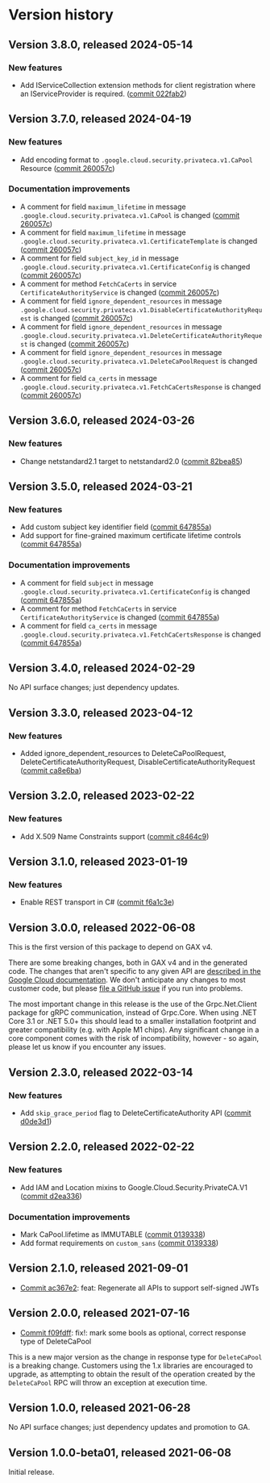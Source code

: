 # Version history

## Version 3.8.0, released 2024-05-14

### New features

- Add IServiceCollection extension methods for client registration where an IServiceProvider is required. ([commit 022fab2](https://github.com/googleapis/google-cloud-dotnet/commit/022fab203f28fb9c608972af7f8b83f571ae5694))

## Version 3.7.0, released 2024-04-19

### New features

- Add encoding format to `.google.cloud.security.privateca.v1.CaPool` Resource ([commit 260057c](https://github.com/googleapis/google-cloud-dotnet/commit/260057cebe44759acd64ec7780866f99bb127cea))

### Documentation improvements

- A comment for field `maximum_lifetime` in message `.google.cloud.security.privateca.v1.CaPool` is changed ([commit 260057c](https://github.com/googleapis/google-cloud-dotnet/commit/260057cebe44759acd64ec7780866f99bb127cea))
- A comment for field `maximum_lifetime` in message `.google.cloud.security.privateca.v1.CertificateTemplate` is changed ([commit 260057c](https://github.com/googleapis/google-cloud-dotnet/commit/260057cebe44759acd64ec7780866f99bb127cea))
- A comment for field `subject_key_id` in message `.google.cloud.security.privateca.v1.CertificateConfig` is changed ([commit 260057c](https://github.com/googleapis/google-cloud-dotnet/commit/260057cebe44759acd64ec7780866f99bb127cea))
- A comment for method `FetchCaCerts` in service `CertificateAuthorityService` is changed ([commit 260057c](https://github.com/googleapis/google-cloud-dotnet/commit/260057cebe44759acd64ec7780866f99bb127cea))
- A comment for field `ignore_dependent_resources` in message `.google.cloud.security.privateca.v1.DisableCertificateAuthorityRequest` is changed ([commit 260057c](https://github.com/googleapis/google-cloud-dotnet/commit/260057cebe44759acd64ec7780866f99bb127cea))
- A comment for field `ignore_dependent_resources` in message `.google.cloud.security.privateca.v1.DeleteCertificateAuthorityRequest` is changed ([commit 260057c](https://github.com/googleapis/google-cloud-dotnet/commit/260057cebe44759acd64ec7780866f99bb127cea))
- A comment for field `ignore_dependent_resources` in message `.google.cloud.security.privateca.v1.DeleteCaPoolRequest` is changed ([commit 260057c](https://github.com/googleapis/google-cloud-dotnet/commit/260057cebe44759acd64ec7780866f99bb127cea))
- A comment for field `ca_certs` in message `.google.cloud.security.privateca.v1.FetchCaCertsResponse` is changed ([commit 260057c](https://github.com/googleapis/google-cloud-dotnet/commit/260057cebe44759acd64ec7780866f99bb127cea))

## Version 3.6.0, released 2024-03-26

### New features

- Change netstandard2.1 target to netstandard2.0 ([commit 82bea85](https://github.com/googleapis/google-cloud-dotnet/commit/82bea850661975b9750ac30753528cc9d2e05240))

## Version 3.5.0, released 2024-03-21

### New features

- Add custom subject key identifier field ([commit 647855a](https://github.com/googleapis/google-cloud-dotnet/commit/647855a2168e237aa07731c959da23e7194be189))
- Add support for fine-grained maximum certificate lifetime controls ([commit 647855a](https://github.com/googleapis/google-cloud-dotnet/commit/647855a2168e237aa07731c959da23e7194be189))

### Documentation improvements

- A comment for field `subject` in message `.google.cloud.security.privateca.v1.CertificateConfig` is changed ([commit 647855a](https://github.com/googleapis/google-cloud-dotnet/commit/647855a2168e237aa07731c959da23e7194be189))
- A comment for method `FetchCaCerts` in service `CertificateAuthorityService` is changed ([commit 647855a](https://github.com/googleapis/google-cloud-dotnet/commit/647855a2168e237aa07731c959da23e7194be189))
- A comment for field `ca_certs` in message `.google.cloud.security.privateca.v1.FetchCaCertsResponse` is changed ([commit 647855a](https://github.com/googleapis/google-cloud-dotnet/commit/647855a2168e237aa07731c959da23e7194be189))

## Version 3.4.0, released 2024-02-29

No API surface changes; just dependency updates.

## Version 3.3.0, released 2023-04-12

### New features

- Added ignore_dependent_resources to DeleteCaPoolRequest, DeleteCertificateAuthorityRequest, DisableCertificateAuthorityRequest ([commit ca8e6ba](https://github.com/googleapis/google-cloud-dotnet/commit/ca8e6babb24933c41c4b546965de8b88350a178c))

## Version 3.2.0, released 2023-02-22

### New features

- Add X.509 Name Constraints support ([commit c8464c9](https://github.com/googleapis/google-cloud-dotnet/commit/c8464c97d205d49bd267aeff3aad64165f7d89dd))

## Version 3.1.0, released 2023-01-19

### New features

- Enable REST transport in C# ([commit f6a1c3e](https://github.com/googleapis/google-cloud-dotnet/commit/f6a1c3e8930f0e8209a079352765be3bb9039be2))

## Version 3.0.0, released 2022-06-08

This is the first version of this package to depend on GAX v4.

There are some breaking changes, both in GAX v4 and in the generated
code. The changes that aren't specific to any given API are [described in the Google Cloud
documentation](https://cloud.google.com/dotnet/docs/reference/help/breaking-gax4).
We don't anticipate any changes to most customer code, but please [file a
GitHub issue](https://github.com/googleapis/google-cloud-dotnet/issues/new/choose)
if you run into problems.

The most important change in this release is the use of the Grpc.Net.Client package
for gRPC communication, instead of Grpc.Core. When using .NET Core 3.1 or .NET 5.0+
this should lead to a smaller installation footprint and greater compatibility (e.g.
with Apple M1 chips). Any significant change in a core component comes with the risk
of incompatibility, however - so again, please let us know if you encounter any
issues.


## Version 2.3.0, released 2022-03-14

### New features

- Add `skip_grace_period` flag to DeleteCertificateAuthority API ([commit d0de3d1](https://github.com/googleapis/google-cloud-dotnet/commit/d0de3d167a94360d35b5a01185749ba735c1cf26))

## Version 2.2.0, released 2022-02-22

### New features

- Add IAM and Location mixins to Google.Cloud.Security.PrivateCA.V1 ([commit d2ea336](https://github.com/googleapis/google-cloud-dotnet/commit/d2ea3361882a5be55cccde97fba443490b8052dd))

### Documentation improvements

- Mark CaPool.lifetime as IMMUTABLE ([commit 0139338](https://github.com/googleapis/google-cloud-dotnet/commit/01393381b9badc4e9e6c36bbe85dc8c74a9c2fdf))
- Add format requirements on `custom_sans` ([commit 0139338](https://github.com/googleapis/google-cloud-dotnet/commit/01393381b9badc4e9e6c36bbe85dc8c74a9c2fdf))

## Version 2.1.0, released 2021-09-01

- [Commit ac367e2](https://github.com/googleapis/google-cloud-dotnet/commit/ac367e2): feat: Regenerate all APIs to support self-signed JWTs

## Version 2.0.0, released 2021-07-16

- [Commit f09fdff](https://github.com/googleapis/google-cloud-dotnet/commit/f09fdff): fix!: mark some bools as optional, correct response type of DeleteCaPool

This is a new major version as the change in response type for
`DeleteCaPool` is a breaking change. Customers using the 1.x libraries
are encouraged to upgrade, as attempting to obtain the result of the
operation created by the `DeleteCaPool` RPC will throw an exception
at execution time.

## Version 1.0.0, released 2021-06-28

No API surface changes; just dependency updates and promotion to GA.

## Version 1.0.0-beta01, released 2021-06-08

Initial release.
